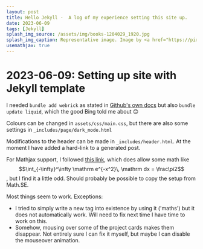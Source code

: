 ```yaml
---
layout: post
title: Hello Jekyll -  A log of my experience setting this site up.
date: 2023-06-09
tags: [Jekyll]
splash_img_source: /assets/img/books-1204029_1920.jpg
splash_img_caption: Representative image. Image by <a href="https://pixabay.com/users/luboshouska-198496/">LubosHouska</a> on Pixabay.
usemathjax: true
---
```




# 2023-06-09: Setting up site with Jekyll template

I needed `bundle add webrick` as stated in 
 [Github's own docs](https://docs.github.com/en/pages/setting-up-a-github-pages-site-with-jekyll/testing-your-github-pages-site-locally-with-jekyll)
 but also `bundle update liquid`, which the good Bing told me about 😊

Colours can be changed in `assets/css/main.css`, but there are also some settings in `_includes/page/dark_mode.html`

Modifications to the header can be made in `_includes/header.html`. At the moment I have added a hard-link to a generated post.

For Mathjax support, I followed [this link](http://webdocs.cs.ualberta.ca/~zichen2/blog/coding/setup/2019/02/17/how-to-add-mathjax-support-to-jekyll.html),
which does allow some math like $$\int_{-\infty}^\infty \mathrm e^{-x^2}\, \mathrm dx = \frac\pi2$$, but I find it a little odd. 
Should probably be possible to copy the setup from Math.SE.

Most things seem to work. Exceptions:
  - I tried to simply write a new tag into existence by using it ('maths') but it does not automatically work. 
Will need to fix next time I have time to work on this.
  - Somehow, mousing over some of the project cards makes them disappear. 
  Not entirely sure I can fix it myself, but maybe I can disable the mouseover animation.
